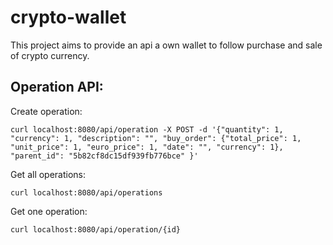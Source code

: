 # crypto-wallet

This project aims to provide an api a own wallet to follow purchase and sale of crypto currency.

Operation API:
--------------

Create operation:

```
curl localhost:8080/api/operation -X POST -d '{"quantity": 1, "currency": 1, "description": "", "buy_order": {"total_price": 1, "unit_price": 1, "euro_price": 1, "date": "", "currency": 1}, "parent_id": "5b82cf8dc15df939fb776bce" }'
```

Get all operations:

```
curl localhost:8080/api/operations
```

Get one operation:

```
curl localhost:8080/api/operation/{id}
```